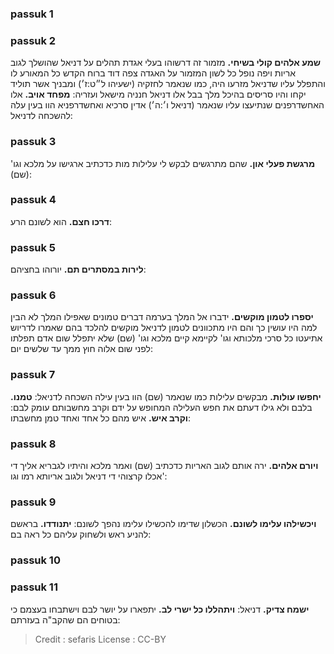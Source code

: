 
### passuk 1

### passuk 2
<b>שמע אלהים קולי בשיחי.</b> מזמור זה דרשוהו בעלי אגדת תהלים על דניאל שהושלך לגוב אריות ויפה נופל כל לשון המזמור על האגדה צפה דוד ברוח הקדש כל המאורע לו והתפלל עליו שדניאל מזרעו היה, כמו שנאמר לחזקיה (ישעיהו ל״ט:ז׳) ומבניך אשר תוליד יקחו והיו סריסים בהיכל מלך בבל אלו דניאל חנניה מישאל ועזריה:
<b>מפחד אויב.</b> אלו האחשדרפנים שנתיעצו עליו שנאמר (דניאל ו׳:ה׳) אדין סרכיא ואחשדרפניא הוו בעין עלה להשכחה לדניאל:

### passuk 3
<b>מרגשת פעלי און.</b> שהם מתרגשים לבקש לי עלילות מות כדכתיב ארגישו על מלכא וגו' (שם):

### passuk 4
<b>דרכו חצם.</b> הוא לשונם הרע:

### passuk 5
<b>לירות במסתרים תם.</b> יורוהו בחציהם:

### passuk 6
<b>יספרו לטמון מוקשים.</b> ידברו אל המלך בערמה דברים טמונים שאפילו המלך לא הבין למה היו עושין כך והם היו מתכוונים לטמון לדניאל מוקשים להלכד בהם שאמרו לדריוש אתיעטו כל סרכי מלכותא וגו' לקיימא קיים מלכא וגו' (שם) שלא יתפלל שום אדם תפלתו לפני שום אלוה חוץ ממך עד שלשים יום:

### passuk 7
<b>יחפשו עולות.</b> מבקשים עלילות כמו שנאמר (שם) הוו בעין עילה השכחה לדניאל:
<b>טמנו.</b> בלבם ולא גילו דעתם את חפש העלילה המחופש על ידם וקרב מחשבותם עומק לבם:
<b>וקרב איש.</b> איש מהם כל אחד ואחד טמן מחשבתו:

### passuk 8
<b>ויורם אלהים.</b> ירה אותם לגוב האריות כדכתיב (שם) ואמר מלכא והיתיו לגבריא אליך די אכלו קרצוהי די דניאל ולגוב אריותא רמו וגו':

### passuk 9
<b>ויכשילהו עלימו לשונם.</b> הכשלון שדימו להכשילו עלימו נהפך לשונם:
<b>יתנודדו.</b> בראשם להניע ראש ולשחוק עליהם כל ראה בם:

### passuk 10

### passuk 11
<b>ישמח צדיק.</b> דניאל:
<b>ויתהללו כל ישרי לב.</b> יתפארו על יושר לבם וישתבחו בעצמם כי בטוחים הם שהקב"ה בעזרתם:

>Credit : sefaris
>License : CC-BY